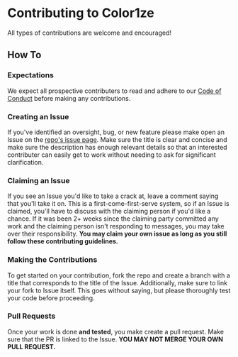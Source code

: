 # Contributing to Color1ze

All types of contributions are welcome and encouraged!

## How To

### Expectations
We expect all prospective contributers to read and adhere to our [Code of Conduct](https://github.com/ossd-s25/Color1ze/blob/main/CODE_OF_CONDUCT.md) before making any contributions.

### Creating an Issue
If you've identified an oversight, bug, or new feature please make open an Issue on the [repo's issue page](https://github.com/ossd-s25/Color1ze/issues). Make sure the title is clear and concise and make sure the description has enough relevant details so that an interested contributer can easily get to work without needing to ask for significant clarification.

### Claiming an Issue
If you see an Issue you'd like to take a crack at, leave a comment saying that you'll take it on. This is a first-come-first-serve system, so if an Issue is claimed, you'll have to discuss with the claiming person if you'd like a chance. If it was been 2+ weeks since the claiming party committed any work and the claiming person isn't responding to messages, you may take over their responsibility. **You may claim your own issue as long as you still follow these contributing guidelines.**

### Making the Contributions
To get started on your contribution, fork the repo and create a branch with a title that corresponds to the title of the Issue. Additionally, make sure to link your fork to Issue itself. This goes without saying, but please thoroughly test your code before proceeding.

### Pull Requests
Once your work is done **and tested**, you make create a pull request. Make sure that the PR is linked to the Issue. **YOU MAY NOT MERGE YOUR OWN PULL REQUEST.**